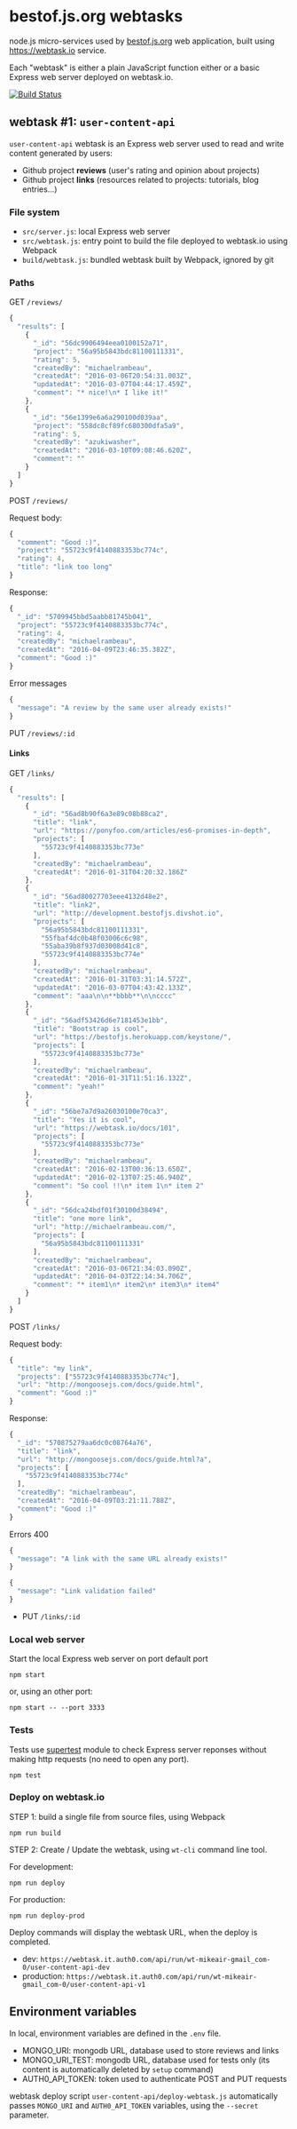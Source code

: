 # bestof.js.org webtasks

node.js micro-services used by [bestof.js.org](http://bestof.js.org/#/) web application, built using https://webtask.io service.

Each "webtask" is either a plain JavaScript function either or a basic Express web server deployed on webtask.io.

[![Build Status](https://travis-ci.org/michaelrambeau/bestofjs-webtasks.svg?branch=master)](https://travis-ci.org/michaelrambeau/bestofjs-webtasks)

## webtask #1: `user-content-api`

`user-content-api` webtask is an Express web server used to read and write content generated by users:

* Github project **reviews** (user's rating and opinion about projects)
* Github project **links** (resources related to projects: tutorials, blog entries...)

### File system

* `src/server.js`: local Express web server
* `src/webtask.js`: entry point to build the file deployed to webtask.io using Webpack
* `build/webtask.js`: bundled webtask built by Webpack, ignored by git

### Paths

GET `/reviews/`

```javascript
{
  "results": [
    {
      "_id": "56dc9906494eea0100152a71",
      "project": "56a95b5843bdc81100111331",
      "rating": 5,
      "createdBy": "michaelrambeau",
      "createdAt": "2016-03-06T20:54:31.003Z",
      "updatedAt": "2016-03-07T04:44:17.459Z",
      "comment": "* nice!\n* I like it!"
    },
    {
      "_id": "56e1399e6a6a290100d039aa",
      "project": "558dc8cf89fc680300dfa5a9",
      "rating": 5,
      "createdBy": "azukiwasher",
      "createdAt": "2016-03-10T09:08:46.620Z",
      "comment": ""
    }
  ]
}
```

POST `/reviews/`

Request body:

```javascript
{
  "comment": "Good :)",
  "project": "55723c9f4140883353bc774c",
  "rating": 4,
  "title": "link too long"
}
```

Response:

```javascript
{
  "_id": "5709945bbd5aabb81745b041",
  "project": "55723c9f4140883353bc774c",
  "rating": 4,
  "createdBy": "michaelrambeau",
  "createdAt": "2016-04-09T23:46:35.382Z",
  "comment": "Good :)"
}
```

Error messages

```javascript
{
  "message": "A review by the same user already exists!"
}
```

PUT `/reviews/:id`

#### Links

GET `/links/`

```javascript
{
  "results": [
    {
      "_id": "56ad8b90f6a3e89c08b88ca2",
      "title": "link",
      "url": "https://ponyfoo.com/articles/es6-promises-in-depth",
      "projects": [
        "55723c9f4140883353bc773e"
      ],
      "createdBy": "michaelrambeau",
      "createdAt": "2016-01-31T04:20:32.186Z"
    },
    {
      "_id": "56ad80027703eee4132d48e2",
      "title": "link2",
      "url": "http://development.bestofjs.divshot.io",
      "projects": [
        "56a95b5843bdc81100111331",
        "55fbaf4dc0b48f03006c6c98",
        "55aba39b8f937d03008d41c8",
        "55723c9f4140883353bc774e"
      ],
      "createdBy": "michaelrambeau",
      "createdAt": "2016-01-31T03:31:14.572Z",
      "updatedAt": "2016-03-07T04:43:42.133Z",
      "comment": "aaa\n\n**bbbb**\n\ncccc"
    },
    {
      "_id": "56adf53426d6e7181453e1bb",
      "title": "Bootstrap is cool",
      "url": "https://bestofjs.herokuapp.com/keystone/",
      "projects": [
        "55723c9f4140883353bc773e"
      ],
      "createdBy": "michaelrambeau",
      "createdAt": "2016-01-31T11:51:16.132Z",
      "comment": "yeah!"
    },
    {
      "_id": "56be7a7d9a26030100e70ca3",
      "title": "Yes it is cool",
      "url": "https://webtask.io/docs/101",
      "projects": [
        "55723c9f4140883353bc773e"
      ],
      "createdBy": "michaelrambeau",
      "createdAt": "2016-02-13T00:36:13.650Z",
      "updatedAt": "2016-02-13T07:25:46.940Z",
      "comment": "So cool !!\n* item 1\n* item 2"
    },
    {
      "_id": "56dca24bdf01f30100d38494",
      "title": "one more link",
      "url": "http://michaelrambeau.com/",
      "projects": [
        "56a95b5843bdc81100111331"
      ],
      "createdBy": "michaelrambeau",
      "createdAt": "2016-03-06T21:34:03.090Z",
      "updatedAt": "2016-04-03T22:14:34.706Z",
      "comment": "* item1\n* item2\n* item3\n* item4"
    }
  ]
}
```

POST `/links/`

Request body:

```javascript
{
  "title": "my link",
  "projects": ["55723c9f4140883353bc774c"],
  "url": "http://mongoosejs.com/docs/guide.html",
  "comment": "Good :)"
}
```

Response:

```javascript
{
  "_id": "570875279aa6dc0c08764a76",
  "title": "link",
  "url": "http://mongoosejs.com/docs/guide.html?a",
  "projects": [
    "55723c9f4140883353bc774c"
  ],
  "createdBy": "michaelrambeau",
  "createdAt": "2016-04-09T03:21:11.788Z",
  "comment": "Good :)"
}
```

Errors 400

```javascript
{
  "message": "A link with the same URL already exists!"
}
```

```javascript
{
  "message": "Link validation failed"
}
```



* PUT `/links/:id`

### Local web server

Start the local Express web server on port default port

```
npm start
```

or, using an other port:

```
npm start -- --port 3333
```

### Tests

Tests use [supertest](https://github.com/visionmedia/supertest) module to check Express server reponses without making http requests (no need to open any port).

```
npm test
```

### Deploy on webtask.io

STEP 1: build a single file from source files, using Webpack

```
npm run build
```

STEP 2: Create / Update the webtask, using `wt-cli` command line tool.

For development:

```
npm run deploy
```

For production:

```
npm run deploy-prod
```

Deploy commands will display the webtask URL, when the deploy is completed.

* dev: `https://webtask.it.auth0.com/api/run/wt-mikeair-gmail_com-0/user-content-api-dev`
* production: `https://webtask.it.auth0.com/api/run/wt-mikeair-gmail_com-0/user-content-api-v1`

## Environment variables

In local, environment variables are defined in the `.env` file.

* MONGO_URI: mongodb URL, database used to store reviews and links
* MONGO_URI_TEST: mongodb URL, database used for tests only (its content is automatically deleted by `setup` command)
* AUTH0_API_TOKEN: token used to authenticate POST and PUT requests

webtask deploy script `user-content-api/deploy-webtask.js` automatically passes `MONGO_URI` and `AUTH0_API_TOKEN` variables, using the `--secret` parameter.
